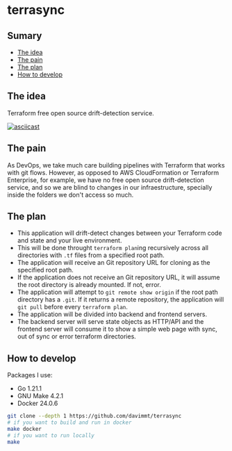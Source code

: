# terrasync

## Sumary
- [The idea](#the-idea)
- [The pain](#the-pain)
- [The plan](#the-plan)
- [How to develop](#how-to-develop)

## The idea
Terraform free open source drift-detection service.

[![asciicast](https://asciinema.org/a/2tC6k7w6K5xKVAAzhUc6iplAk.svg)](https://asciinema.org/a/2tC6k7w6K5xKVAAzhUc6iplAk)

## The pain
As DevOps, we take much care building pipelines with Terraform that works with git flows. However, as opposed to AWS CloudFormation or Terraform Enterprise, for example, we have no free open source drift-detection service, and so we are blind to changes in our infraestructure, specially inside the folders we don't access so much.

## The plan
- This application will drift-detect changes between your Terraform code and state and your live environment.
- This will be done throught `terraform plan`ing recursively across all directories with `.tf` files from a specified root path.
- The application will receive an Git repository URL for cloning as the specified root path.
- If the application does not receive an Git repository URL, it will assume the root directory is already mounted. If not, error.
- The application will attempt to `git remote show origin` if the root path directory has a `.git`. If it returns a remote repository, the application will `git pull` before every `terraform plan`.
- The application will be divided into backend and frontend servers.
- The backend server will serve state objects as HTTP/API and the frontend server will consume it to show a simple web page with sync, out of sync or error terraform directories.

## How to develop

Packages I use:
- Go 1.21.1
- GNU Make 4.2.1
- Docker 24.0.6

```bash
git clone --depth 1 https://github.com/davimmt/terrasync
# if you want to build and run in docker
make docker
# if you want to run locally
make
```
